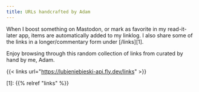 ```yaml
---
title: URLs handcrafted by Adam
---
```


When I boost something on Mastodon, or mark as favorite in my read-it-later app, items are automatically added to my linklog.
I also share some of the links in a longer/commentary form under [/links][1].

Enjoy browsing through this random collection of links from curated by hand by me, Adam.

{{< links url="https://lubieniebieski-api.fly.dev/links" >}}

[1]: {{% relref "links" %}}
